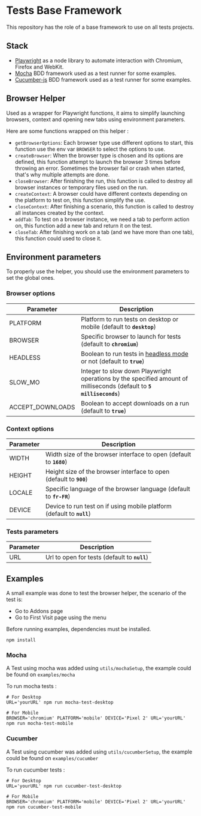 # Tests Base Framework

This repository has the role of a base framework to use on all tests projects.

## Stack

- [Playwright](https://playwright.dev/) as a node library to automate interaction with Chromium, Firefox and WebKit.
- [Mocha](https://mochajs.org/) BDD framework used as a test runner for some examples.
- [Cucumber-js](https://github.com/cucumber/cucumber-js) BDD framework used as a test runner for some examples.

## Browser Helper

Used as a wrapper for Playwright functions, it aims to simplify launching browsers, context and opening new tabs using environment parameters.

Here are some functions wrapped on this helper : 

- `getBrowserOptions`: Each browser type use different options to start, this function use the env var `BROWSER` to select the options to use.
- `createBrowser`: When the browser type is chosen and its options are defined, this function attempt to launch the browser 3 times before throwing an error. Sometimes the browser fail or crash when started, that's why multiple attempts are done.
- `closeBrowser`: After finishing the run, this function is called to destroy all browser instances or temporary files used on the run.
- `createContext`: A browser could have different contexts depending on the platform to test on, this function simplify the use.
- `closeContext`: After finishing a scenario, this function is called to destroy all instances created by the context.
- `addTab`: To test on a browser instance, we need a tab to perform action on, this function add a new tab and return it on the test.
- `closeTab`: After finishing work on a tab (and we have more than one tab), this function could used to close it.

## Environment parameters

To properly use the helper, you should use the environment parameters to set the global ones.

### Browser options

| Parameter           | Description                                          |
|---------------------|----------------------------------------------------- |
| PLATFORM            | Platform to run tests on desktop or mobile (default to **`desktop`**) |
| BROWSER             | Specific browser to launch for tests (default to **`chromium`**) |
| HEADLESS            | Boolean to run tests in [headless mode](https://en.wikipedia.org/wiki/Headless_software) or not (default to **`true`**) |
| SLOW_MO             | Integer to slow down Playwright operations by the specified amount of milliseconds (default to **`5 milliseconds`**) |
| ACCEPT_DOWNLOADS    | Boolean to accept downloads on a run (default to **`true`**) |


### Context options

| Parameter           | Description                                          |
|---------------------|----------------------------------------------------- |
| WIDTH               | Width size of the browser interface to open (default to **`1680`**) |
| HEIGHT              | Height size of the browser interface to open (default to **`900`**) |
| LOCALE              | Specific language of the browser language (default to **`fr-FR`**) |
| DEVICE              | Device to run test on if using mobile platform (default to **`null`**) |

### Tests parameters

| Parameter           | Description                                          |
|---------------------|----------------------------------------------------- |
| URL                 | Url to open for tests (default to **`null`**) |


## Examples

A small example was done to test the browser helper, the scenario of the test is:
- Go to Addons page
- Go to First Visit page using the menu

Before running examples, dependencies must be installed.

```shell
npm install
```

### Mocha

A Test using mocha was added using `utils/mochaSetup`, the example could be found on `examples/mocha`

To run mocha tests :

```shell
# For Desktop
URL='yourURL' npm run mocha-test-desktop

# For Mobile
BROWSER='chromium' PLATFORM='mobile' DEVICE='Pixel 2' URL='yourURL' npm run mocha-test-mobile
```

### Cucumber

A Test using cucumber was added using `utils/cucumberSetup`, the example could be found on `examples/cucumber`

To run cucumber tests :

```shell
# For Desktop
URL='yourURL' npm run cucumber-test-desktop

# For Mobile
BROWSER='chromium' PLATFORM='mobile' DEVICE='Pixel 2' URL='yourURL' npm run cucumber-test-mobile
```
